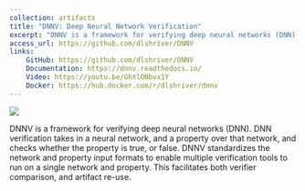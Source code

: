 ```yaml
---
collection: artifacts
title: "DNNV: Deep Neural Network Verification"
excerpt: "DNNV is a framework for verifying deep neural networks (DNN). DNN verification takes in a neural network, and a property over that network, and checks whether the property is true, or false. DNNV standardizes the network and property input formats to enable multiple verification tools to run on a single network and property. This facilitates both verifier comparison, and artifact re-use."
access_url: https://github.com/dlshriver/DNNV
links: 
    GitHub: https://github.com/dlshriver/DNNV
    Documentation: https://dnnv.readthedocs.io/
    Video: https://youtu.be/GhXlONbvx1Y
    Docker: https://hub.docker.com/r/dlshriver/dnnv
---
```


<img src="{{'/images/tools/dnnv.png' | absolute_url}}">

DNNV is a framework for verifying deep neural networks (DNN). 
DNN verification takes in a neural network, and a property over that network, and checks whether the property is true, or false. 
DNNV standardizes the network and property input formats to enable multiple verification tools to run on a single network and property. 
This facilitates both verifier comparison, and artifact re-use.
